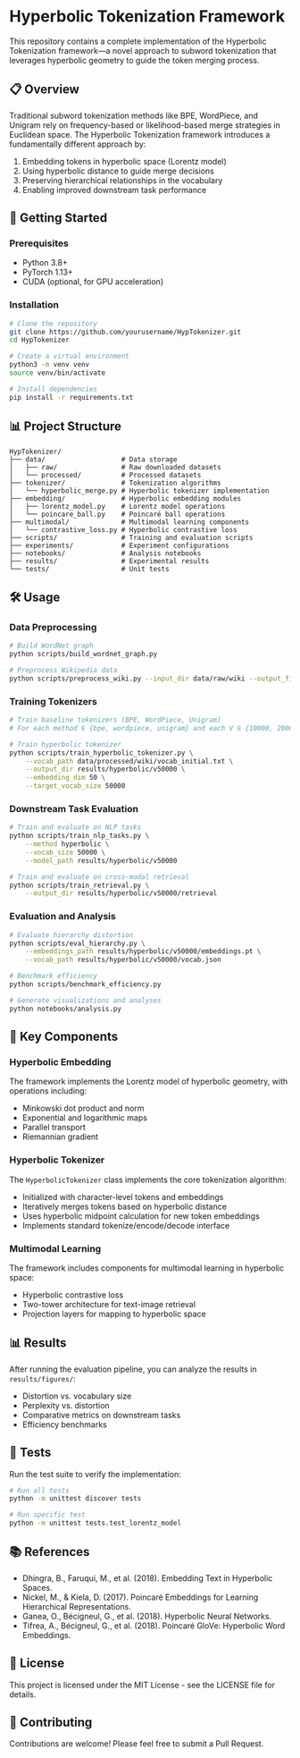 # Hyperbolic Tokenization Framework

This repository contains a complete implementation of the Hyperbolic Tokenization framework—a novel approach to subword tokenization that leverages hyperbolic geometry to guide the token merging process.

## 📋 Overview

Traditional subword tokenization methods like BPE, WordPiece, and Unigram rely on frequency-based or likelihood-based merge strategies in Euclidean space. The Hyperbolic Tokenization framework introduces a fundamentally different approach by:

1. Embedding tokens in hyperbolic space (Lorentz model)
2. Using hyperbolic distance to guide merge decisions
3. Preserving hierarchical relationships in the vocabulary
4. Enabling improved downstream task performance

## 🚀 Getting Started

### Prerequisites

- Python 3.8+
- PyTorch 1.13+
- CUDA (optional, for GPU acceleration)

### Installation

```bash
# Clone the repository
git clone https://github.com/yourusername/HypTokenizer.git
cd HypTokenizer

# Create a virtual environment
python3 -m venv venv
source venv/bin/activate

# Install dependencies
pip install -r requirements.txt
```

## 📊 Project Structure

```
HypTokenizer/
├── data/                   # Data storage
│   ├── raw/                # Raw downloaded datasets
│   └── processed/          # Processed datasets
├── tokenizer/              # Tokenization algorithms
│   └── hyperbolic_merge.py # Hyperbolic tokenizer implementation
├── embedding/              # Hyperbolic embedding modules
│   ├── lorentz_model.py    # Lorentz model operations
│   └── poincare_ball.py    # Poincaré ball operations
├── multimodal/             # Multimodal learning components
│   └── contrastive_loss.py # Hyperbolic contrastive loss
├── scripts/                # Training and evaluation scripts
├── experiments/            # Experiment configurations
├── notebooks/              # Analysis notebooks
├── results/                # Experimental results
└── tests/                  # Unit tests
```

## 🛠️ Usage

### Data Preprocessing

```bash
# Build WordNet graph
python scripts/build_wordnet_graph.py

# Preprocess Wikipedia data
python scripts/preprocess_wiki.py --input_dir data/raw/wiki --output_file data/processed/wiki/wiki.txt
```

### Training Tokenizers

```bash
# Train baseline tokenizers (BPE, WordPiece, Unigram)
# For each method ∈ {bpe, wordpiece, unigram} and each V ∈ {10000, 20000, 50000, 100000}

# Train hyperbolic tokenizer
python scripts/train_hyperbolic_tokenizer.py \
    --vocab_path data/processed/wiki/vocab_initial.txt \
    --output_dir results/hyperbolic/v50000 \
    --embedding_dim 50 \
    --target_vocab_size 50000
```

### Downstream Task Evaluation

```bash
# Train and evaluate on NLP tasks
python scripts/train_nlp_tasks.py \
    --method hyperbolic \
    --vocab_size 50000 \
    --model_path results/hyperbolic/v50000

# Train and evaluate on cross-modal retrieval
python scripts/train_retrieval.py \
    --output_dir results/hyperbolic/v50000/retrieval
```

### Evaluation and Analysis

```bash
# Evaluate hierarchy distortion
python scripts/eval_hierarchy.py \
    --embeddings_path results/hyperbolic/v50000/embeddings.pt \
    --vocab_path results/hyperbolic/v50000/vocab.json

# Benchmark efficiency
python scripts/benchmark_efficiency.py

# Generate visualizations and analyses
python notebooks/analysis.py
```

## 📝 Key Components

### Hyperbolic Embedding

The framework implements the Lorentz model of hyperbolic geometry, with operations including:
- Minkowski dot product and norm
- Exponential and logarithmic maps
- Parallel transport
- Riemannian gradient

### Hyperbolic Tokenizer

The `HyperbolicTokenizer` class implements the core tokenization algorithm:
- Initialized with character-level tokens and embeddings
- Iteratively merges tokens based on hyperbolic distance
- Uses hyperbolic midpoint calculation for new token embeddings
- Implements standard tokenize/encode/decode interface

### Multimodal Learning

The framework includes components for multimodal learning in hyperbolic space:
- Hyperbolic contrastive loss
- Two-tower architecture for text-image retrieval
- Projection layers for mapping to hyperbolic space

## 📊 Results

After running the evaluation pipeline, you can analyze the results in `results/figures/`:
- Distortion vs. vocabulary size
- Perplexity vs. distortion
- Comparative metrics on downstream tasks
- Efficiency benchmarks

## 🔬 Tests

Run the test suite to verify the implementation:

```bash
# Run all tests
python -m unittest discover tests

# Run specific test
python -m unittest tests.test_lorentz_model
```

## 📚 References

- Dhingra, B., Faruqui, M., et al. (2018). Embedding Text in Hyperbolic Spaces.
- Nickel, M., & Kiela, D. (2017). Poincaré Embeddings for Learning Hierarchical Representations.
- Ganea, O., Bécigneul, G., et al. (2018). Hyperbolic Neural Networks.
- Tifrea, A., Bécigneul, G., et al. (2018). Poincaré GloVe: Hyperbolic Word Embeddings.

## 📄 License

This project is licensed under the MIT License - see the LICENSE file for details.

## 👥 Contributing

Contributions are welcome! Please feel free to submit a Pull Request.
